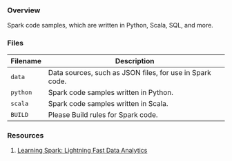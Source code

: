 ### Overview

Spark code samples, which are written in Python, Scala, SQL, and more.

### Files

| Filename | Description                                              |
|----------|----------------------------------------------------------|
| `data`   | Data sources, such as JSON files, for use in Spark code. |
| `python` | Spark code samples written in Python.                    |
| `scala`  | Spark code samples written in Scala.                     |
| `BUILD`  | Please Build rules for Spark code.                       |

### Resources

1. [Learning Spark: Lightning Fast Data Analytics](https://pages.databricks.com/rs/094-YMS-629/images/LearningSpark2.0.pdf)
